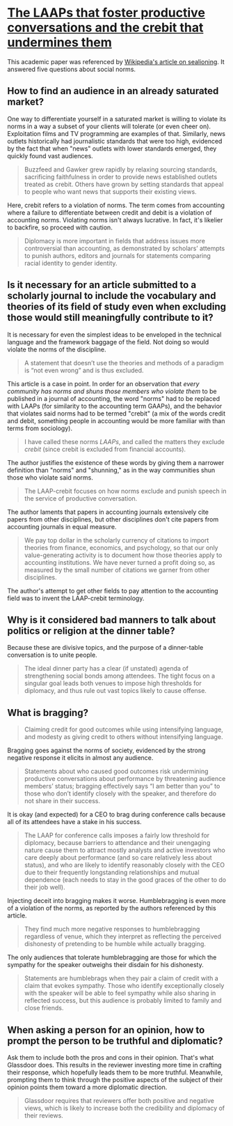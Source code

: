 # [The LAAPs that foster productive conversations and the crebit that undermines them](https://doi.org/10.1016/j.aos.2018.06.004)

This academic paper was referenced by [Wikipedia's article on sealioning](../../../2025/10/20/wikipedia-sealioning.md). It answered five questions about social norms.

## How to find an audience in an already saturated market?

One way to differentiate yourself in a saturated market is willing to violate its norms in a way a subset of your clients will tolerate (or even cheer on). Exploitation films and TV programming are examples of that. Similarly, news outlets historically had journalistic standards that were too high, evidenced by the fact that when "news" outlets with lower standards emerged, they quickly found vast audiences.

> Buzzfeed and Gawker grew rapidly by relaxing sourcing standards, sacrificing faithfulness in order to provide news established outlets treated as crebit. Others have grown by setting standards that appeal to people who want news that supports their existing views.

Here, crebit refers to a violation of norms. The term comes from accounting where a failure to differentiate between credit and debit is a violation of accounting norms. Violating norms isn't always lucrative. In fact, it's likelier to backfire, so proceed with caution.

> Diplomacy is more important in fields that address issues more controversial than accounting, as demonstrated by scholars’ attempts to punish authors, editors and journals for statements comparing racial identity to gender identity.

## Is it necessary for an article submitted to a scholarly journal to include the vocabulary and theories of its field of study even when excluding those would still meaningfully contribute to it?

It is necessary for even the simplest ideas to be enveloped in the technical language and the framework baggage of the field. Not doing so would violate the norms of the discipline.

> A statement that doesn’t use the theories and methods of a paradigm is “not even wrong” and is thus excluded.

This article is a case in point. In order for an observation that _every community has norms and shuns those members who violate them_ to be published in a journal of accounting, the word "norms" had to be replaced with LAAPs (for similarity to the accounting term GAAPs), and the behavior that violates said norms had to be termed "crebit" (a mix of the words credit and debit, something people in accounting would be more familiar with than terms from sociology).

> I have called these norms _LAAPs_, and called the matters they exclude _crebit_ (since crebit is excluded from financial accounts).

The author justifies the existence of these words by giving them a narrower definition than "norms" and "shunning," as in the way communities shun those who violate said norms.

> The LAAP-crebit focuses on how norms exclude and punish speech in the service of productive conversation.

The author laments that papers in accounting journals extensively cite papers from other disciplines, but other disciplines don't cite papers from accounting journals in equal measure.

> We pay top dollar in the scholarly currency of citations to import theories from finance, economics, and psychology, so that our only value-generating activity is to document how those theories apply to accounting institutions. We have never turned a profit doing so, as measured by the small number of citations we garner from other disciplines.

The author's attempt to get other fields to pay attention to the accounting field was to invent the LAAP-crebit terminology.

## Why is it considered bad manners to talk about politics or religion at the dinner table?

Because these are divisive topics, and the purpose of a dinner-table conversation is to unite people.

> The ideal dinner party has a clear (if unstated) agenda of strengthening social bonds among attendees. The tight focus on a singular goal leads both venues to impose high thresholds for diplomacy, and thus rule out vast topics likely to cause offense.

## What is bragging? 

> Claiming credit for good outcomes while using intensifying language, and modesty as giving credit to others without intensifying language.

Bragging goes against the norms of society, evidenced by the strong negative response it elicits in almost any audience.

> Statements about who caused good outcomes risk undermining productive conversations about performance by threatening audience members’ status; bragging effectively says “I am better than you” to those who don’t identify closely with the speaker, and therefore do not share in their success.

It is okay (and expected) for a CEO to brag during conference calls because all of its attendees have a stake in his success.

> The LAAP for conference calls imposes a fairly low threshold for diplomacy, because barriers to attendance and their unengaging nature cause them to attract mostly analysts and active investors who care deeply about performance (and so care relatively less about status), and who are likely to identify reasonably closely with the CEO due to their frequently longstanding relationships and mutual dependence (each needs to stay in the good graces of the other to do their job well).

Injecting deceit into bragging makes it worse. Humblebragging is even more of a violation of the norms, as reported by the authors referenced by this article.

> They find much more negative responses to humblebragging regardless of venue, which they interpret as reflecting the perceived dishonesty of pretending to be humble while actually bragging.

The only audiences that tolerate humblebragging are those for which the sympathy for the speaker outweighs their disdain for his dishonesty.

> Statements are humblebrags when they pair a claim of credit with a claim that evokes sympathy. Those who identify exceptionally closely with the speaker will be able to feel sympathy while also sharing in reflected success, but this audience is probably limited to family and close friends.

## When asking a person for an opinion, how to prompt the person to be truthful and diplomatic?

Ask them to include both the pros and cons in their opinion. That's what Glassdoor does. This results in the reviewer investing more time in crafting their response, which hopefully leads them to be more truthful. Meanwhile, prompting them to think through the positive aspects of the subject of their opinion points them toward a more diplomatic direction.

> Glassdoor requires that reviewers offer both positive and negative views, which is likely to increase both the credibility and diplomacy of their reviews.
